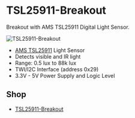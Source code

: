 # TSL25911-Breakout
Breakout with AMS TSL25911 Digital Light Sensor.

![TSL25911-Breakout](https://github.com/watterott/TSL25911-Breakout/raw/master/hardware/TSL25911-Breakout_v10.jpg)

* [AMS TSL25911](http://ams.com/eng/Products/Light-Sensors/Ambient-Light-Sensors/TSL25911) Light Sensor
* Detects visible and IR light
* Range: 0.5 lux to 88k lux
* TWI/I2C Interface (address 0x29)
* 3.3V - 5V Power Supply and Logic Level


## Shop
* [TSL25911-Breakout](http://www.watterott.com/en/TSL25911-Breakout-visible-and-IR-light-sensor)

